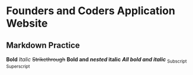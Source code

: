 # Founders and Coders Application Website
## Markdown Practice
**Bold**
*Italic*
~~Strikethrough~~
**Bold and _nested_ italic**
***All bold and italic***
<sub>Subscript</sub>
<sup>Superscript</sup>

